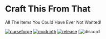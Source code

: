 # Craft This From That
All The Items You Could Have Ever Not Wanted!

[![curseforge](https://img.shields.io/badge/-CurseForge-gray?style=for-the-badge&logo=curseforge&labelColor=orange)](https://www.curseforge.com/minecraft/mc-mods/ctft) [![modrinth](https://img.shields.io/badge/-modrinth-gray?style=for-the-badge&labelColor=green&labelWidth=15&logo=appveyor&logoColor=white)](https://modrinth.com/mod/ctft) [![release](https://img.shields.io/github/v/release/chyzman/ctft?logo=github&style=for-the-badge)](https://github.com/chyzman/ctft/releases) [![discord](https://img.shields.io/discord/857445367388569621?label=The%20Chyz%20Cult&logo=discord&logoColor=white&style=for-the-badge)
